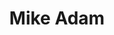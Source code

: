 ---
title: Mike Adam
description: Facilis ipsum reprehenderit nemo molestias. Aut cum mollitia reprehenderit. Eos cumque dicta adipisci architecto culpa amet.
image_url: uploads/joost_bw.png
order_num: 1
active: true
selected: false
--- 